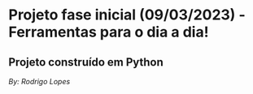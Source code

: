 # Projeto fase inicial (09/03/2023) - Ferramentas para o dia a dia! 

## Projeto construído em Python


*By: Rodrigo Lopes*